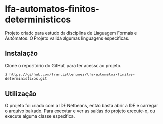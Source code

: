 # lfa-automatos-finitos-deterministicos
Projeto criado para estudo da disciplina de Linguagem Formais e Autômatos. O Projeto valida algumas linguagens específicas.

## Instalação

Clone o repositório do GitHub para ter acesso ao projeto.

```
$ https://github.com/franciellenunes/lfa-automatos-finitos-deterministicos.git
```

## Utilização 

O projeto foi criado com a IDE Netbeans, então basta abrir a IDE e carregar o arquivo baixado. Para executar e ver as saídas do projeto execute-o, ou execute alguma classe específica.
